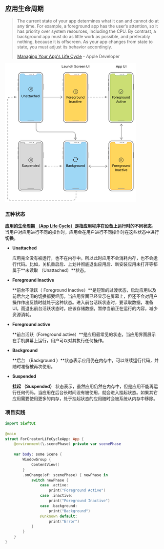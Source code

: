 

## 应用生命周期

> The current state of your app determines what it can and cannot do at any time. For example, a foreground app has the user’s attention, so it has priority over system resources, including the CPU. By contrast, a background app must do as little work as possible, and preferably nothing, because it is offscreen. As your app changes from state to state, you must adjust its behavior accordingly. 
>
> [Managing Your App's Life Cycle](https://developer.apple.com/documentation/uikit/app_and_environment/managing_your_app_s_life_cycle) - Apple Developer

<img src="../images/iosAppLifeCycle.png" alt="App Life Cycle" style="zoom:50%;" />

### 五种状态

**[应用的生命周期 （App Life Cycle）](https://developer.apple.com/documentation/uikit/app_and_environment/managing_your_app_s_life_cycle)**是指应用程序在设备上运行时的不同**状态**。当用户对应用进行不同的操作时，应用会在用户进行不同操作时在这些状态中进行**切换**。

- **Unattached**

  应用完全没有被运行，也不在内存中。所以此时应用不会消耗内存，也不会运行代码。比如，关机重启后、上划并彻底退出应用后、新安装应用未打开等都属于**未读取 （Unattached）**状态。

- **Foreground Inactive**

  **前台不活跃（ Foreground Inactive）**是短暂的过渡状态，启动应用以及前后台之间的切换都要经历。当应用界面已经显示在屏幕上，但还不会对用户操作作出反馈时就处于这种状态。进入前台活跃状态时，要读取数据，准备 UI。而退出前台活跃状态时，应该存储数据，暂停当前正在运行的内容，减少资源消耗。

- **Foreground active**

  **前台活跃（Foreground active）**是应用最常见的状态，当应用界面展示在手机屏幕上运行，用户可以对其执行任何操作。

- **Background** 

  **后台 （Background ）**状态表示应用仍在内存中，可以继续运行代码，并随时准备被再次使用。

- **Suspended** 

  **挂起 （Suspended）**  状态表示，虽然应用仍然在内存中，但是应用不能再运行任何代码。当应用在后台长时间没有被使用，就会进入挂起状态。如果其它应用需要使用更多的内存，处于挂起状态的应用随时会被系统从内存中移除。



### 项目实践

```swift
import SiwftUI

@main
struct ForCreatorLifeCycleApp: App {
    @environment(\.scenePhase) private var scenePhase
    
    var body: some Scene {
        WindowGroup {
            ContentView()
        }
        .onChange(of: scenePhase) { newPhase in 
        	switch newPhase {
                case .active:
                	print("Foreground Active")
                case .inactive:
                	print("Foreground Inactive")
                case .background:
                	print("Background")
                @unknown default:
                	print("Error")
            }            
        }
    }
}
```

